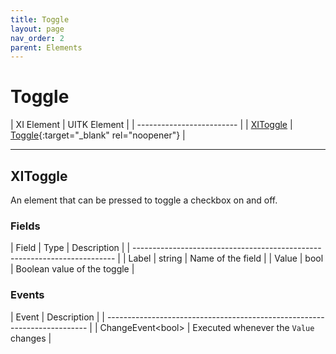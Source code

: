 ```yaml
---
title: Toggle
layout: page
nav_order: 2
parent: Elements
---
```


# Toggle

| XI Element | UITK Element |
| ------------------------- |
| [XIToggle](#xitoggle) | [Toggle](https://docs.unity3d.com/Manual/UIE-uxml-element-Toggle.html){:target="_blank" rel="noopener"} |

---

## XIToggle

An element that can be pressed to toggle a checkbox on and off.

### Fields

| Field   | Type           | Description                                    |
| ------------------------------------------------------------------------- |
| Label            | string         | Name of the field                     |
| Value            | bool           | Boolean value of the toggle           |

### Events

| Event                   | Description                                     |
| ------------------------------------------------------------------------- |
| ChangeEvent\<bool>     | Executed whenever the `Value` changes            |

